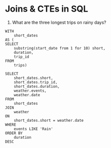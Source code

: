# Joins & CTEs in SQL

1. What are the three longest trips on rainy days?

```
WITH
	short_dates
AS (
SELECT
	substring(start_date from 1 for 10) short,
	duration,
	trip_id
FROM
	trips)

SELECT
	short_dates.short,
	short_dates.trip_id,
	short_dates.duration,
	weather.events,
	weather.date
FROM
	short_dates
JOIN
	weather
ON
	short_dates.short = weather.date
WHERE
	events LIKE 'Rain'
ORDER BY
	duration
DESC
```
